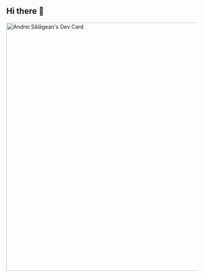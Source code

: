 ## Hi there 👋

<a href="https://app.daily.dev/salagean"><img src="https://api.daily.dev/devcards/v2/i5t8zFkirDjsDeUP7z8xT.png?type=wide&r=h2o" width="652" alt="Andrei Sălăgean's Dev Card"/></a>
